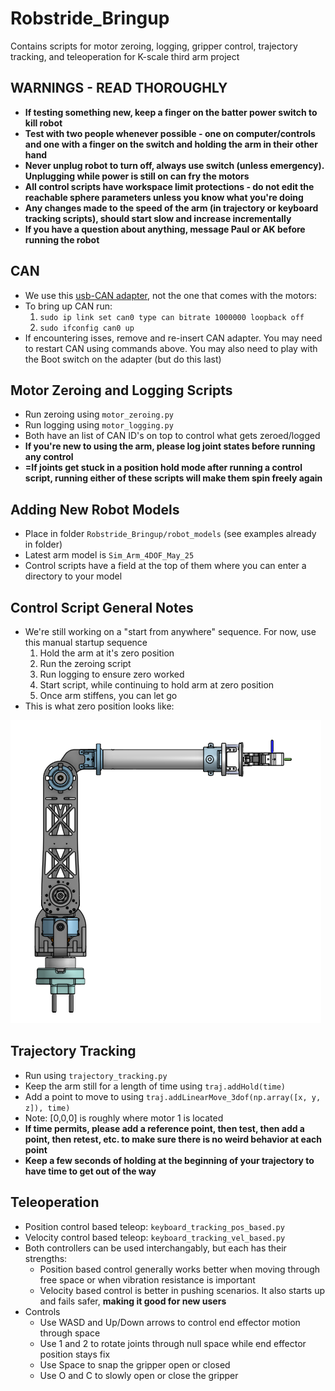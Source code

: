 # Robstride_Bringup
Contains scripts for motor zeroing, logging, gripper control, trajectory tracking, and teleoperation for K-scale third arm project

## WARNINGS - READ THOROUGHLY
- **If testing something new, keep a finger on the batter power switch to kill robot**
- **Test with two people whenever possible - one on computer/controls and one with a finger on the switch and holding the arm in their other hand**
- **Never unplug robot to turn off, always use switch (unless emergency). Unplugging while power is still on can fry the motors**
- **All control scripts have workspace limit protections - do not edit the reachable sphere parameters unless you know what you're doing**
- **Any changes made to the speed of the arm (in trajectory or keyboard tracking scripts), should start slow and increase incrementally**
- **If you have a question about anything, message Paul or AK before running the robot**


## CAN
- We use this [usb-CAN adapter](https://www.amazon.com/Jhoinrch-Converter-Open-Source-Hardware-Operating/dp/B0CRB8KXWL/ref=sr_1_3_pp?crid=2TOMURKJ6RLS6&dib=eyJ2IjoiMSJ9.VmvPEm2hDw4oIZAfdMfKXOgBgSreX0hzCgJ8iS9IKcLoMuTvTR9ctdDYposcZSUz6W2gSIJGXJq8SSpbf7_5_k9KDV7fDmnWCFRRwozhPAND3OErpvqYpLAavLxXPZvsNhPZ0ApMQYxnta9JyJ1CgK3Xs0X4DGFx640zoipGYeBWBkoWuHXTaRxx7_AIYJX-iFivyaLDO-kqXwhZKMIFEj8J38Kzkp9e_xYhl3DdXmI.omQZ2FeuNyarA5OplfDQQ25Hh30MUsHrm9Cpi_ClcJU&dib_tag=se&keywords=can+to+usb&qid=1746804792&sprefix=can+to+us%2Caps%2C165&sr=8-3), not the one that comes with the motors: 
- To bring up CAN run:
    1. ```sudo ip link set can0 type can bitrate 1000000 loopback off```
    2. ```sudo ifconfig can0 up```
- If encountering isses, remove and re-insert CAN adapter. You may need to restart CAN using commands above. You may also need to play with the Boot switch on the adapter (but do this last)

## Motor Zeroing and Logging Scripts
- Run zeroing using ```motor_zeroing.py```
- Run logging using ```motor_logging.py```
- Both have an list of CAN ID's on top to control what gets zeroed/logged
- **If you're new to using the arm, please log joint states before running any control**
- **=If joints get stuck in a position hold mode after running a control script, running either of these scripts will make them spin freely again**

## Adding New Robot Models
- Place in folder ```Robstride_Bringup/robot_models``` (see examples already in folder)
- Latest arm model is ```Sim_Arm_4DOF_May_25```
- Control scripts have a field at the top of them where you can enter a directory to your model

## Control Script General Notes
- We're still working on a "start from anywhere" sequence. For now, use this manual startup sequence
    1. Hold the arm at it's zero position
    2. Run the zeroing script
    3. Run logging to ensure zero worked
    4. Start script, while continuing to hold arm at zero position
    5. Once arm stiffens, you can let go
- This is what zero position looks like:

![Zero Position Pose](/images/zero_pos.png)

## Trajectory Tracking
- Run using ```trajectory_tracking.py```
- Keep the arm still for a length of time using ```traj.addHold(time)```
- Add a point to move to using ```traj.addLinearMove_3dof(np.array([x, y, z]), time)```
- Note: [0,0,0] is roughly where motor 1 is located
- **If time permits, please add a reference point, then test, then add a point, then retest, etc. to make sure there is no weird behavior at each point**
- **Keep a few seconds of holding at the beginning of your trajectory to have time to get out of the way**


## Teleoperation
- Position control based teleop: ```keyboard_tracking_pos_based.py```
- Velocity control based teleop: ```keyboard_tracking_vel_based.py```
- Both controllers can be used interchangably, but each has their strengths:
    - Position based control generally works better when moving through free space or when vibration resistance is important
    - Velocity based control is better in pushing scenarios. It also starts up and fails safer, **making it good for new users**
- Controls 
    - Use WASD and Up/Down arrows to control end effector motion through space
    - Use 1 and 2 to rotate joints through null space while end effector position stays fix
    - Use Space to snap the gripper open or closed
    - Use O and C to slowly open or close the gripper

